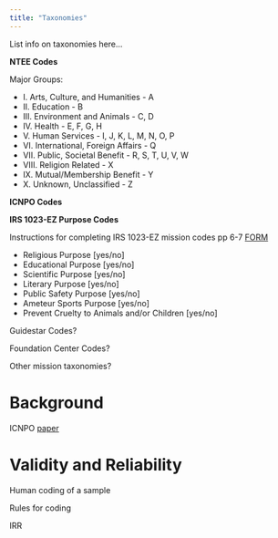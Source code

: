 ```yaml
---
title: "Taxonomies"
---
```



List info on taxonomies here...

**NTEE Codes**

Major Groups:

* I. Arts, Culture, and Humanities - A
* II. Education - B
* III. Environment and Animals - C, D
* IV. Health - E, F, G, H
* V. Human Services - I, J, K, L, M, N, O, P
* VI. International, Foreign Affairs - Q
* VII. Public, Societal Benefit - R, S, T, U, V, W
* VIII. Religion Related - X
* IX. Mutual/Membership Benefit - Y
* X. Unknown, Unclassified - Z


**ICNPO Codes**


**IRS 1023-EZ Purpose Codes**

Instructions for completing IRS 1023-EZ mission codes pp 6-7 [FORM](https://www.irs.gov/pub/irs-pdf/i1023ez.pdf)

* Religious Purpose [yes/no]
* Educational Purpose [yes/no]
* Scientific Purpose [yes/no]
* Literary Purpose [yes/no]
* Public Safety Purpose [yes/no]
* Ameteur Sports Purpose [yes/no]
* Prevent Cruelty to Animals and/or Children [yes/no]


Guidestar Codes? 

Foundation Center Codes? 

Other mission taxonomies? 



# Background

ICNPO [paper](http://asauk.org.uk/wp-content/uploads/2018/02/CNP_WP19_1996.pdf)


# Validity and Reliability

Human coding of a sample

Rules for coding

IRR
